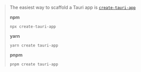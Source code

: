 > The easiest way to scaffold a Tauri app is
> [`create-tauri-app`](https://github.com/tauri-apps/create-tauri-app)
>
> **npm**
>
> ```console
> npx create-tauri-app
> ```
>
> **yarn**
>
> ```console
> yarn create tauri-app
> ```
>
> **pnpm**
>
> ```console
> pnpm create tauri-app
> ```
